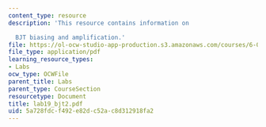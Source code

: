 ```yaml
---
content_type: resource
description: 'This resource contains information on

  BJT biasing and amplification.'
file: https://ol-ocw-studio-app-production.s3.amazonaws.com/courses/6-071j-introduction-to-electronics-signals-and-measurement-spring-2006/5a728fdcf492e82dc52ac8d312918fa2_lab19_bjt2.pdf
file_type: application/pdf
learning_resource_types:
- Labs
ocw_type: OCWFile
parent_title: Labs
parent_type: CourseSection
resourcetype: Document
title: lab19_bjt2.pdf
uid: 5a728fdc-f492-e82d-c52a-c8d312918fa2
---
```

